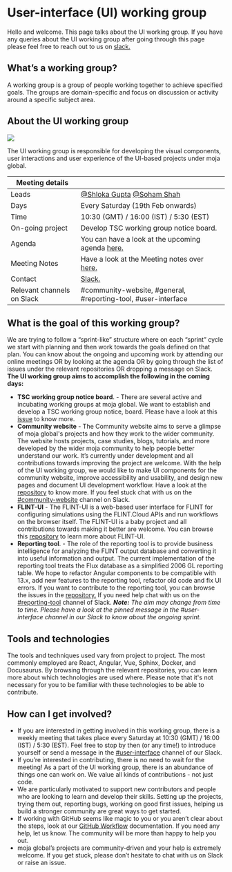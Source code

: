 # User-interface (UI) working group
Hello and welcome. This page talks about the UI working group. If you have any queries about the UI working group after going through this page please feel free to reach out to us on [slack.](https://join.slack.com/t/mojaglobal/shared_invite/zt-o6ta1ug0-rVLjAo460~d7JbZ~HpFFtw)

## What’s a working group?
A working group is a group of people working together to achieve specified goals. The groups are domain-specific and focus on discussion or activity around a specific subject area.

## About the UI working group
<a href="#incubating"><img src="https://img.shields.io/static/v1?label=Status &message=Active &color=green" /></a>

The UI working group is responsible for developing the visual components, user interactions and user experience of the UI-based projects under moja global.

| Meeting details            |                                                                                                    |
| -------------------------- | -------------------------------------------------------------------------------------------------------------- |
| Leads                      | [@Shloka Gupta](https://github.com/chicken-biryani?tab=followers) [@Soham Shah](https://github.com/sohamsshah) |
| Days                       | Every Saturday (19th Feb onwards)                                                                                                 |
| Time                       | 10:30 (GMT) / 16:00  (IST) / 5:30 (EST)                                                  |
| On-going project           | Develop TSC working group notice board.                                                                        |
| Agenda                     | You can have a look at the upcoming agenda [here.](agenda.md)                                                  |
| Meeting Notes              | Have a look at the Meeting notes over [here.](MeetingNotes.md)                                                 |
| Contact                    | [Slack.](https://join.slack.com/t/mojaglobal/shared_invite/zt-o6ta1ug0-rVLjAo460~d7JbZ~HpFFtw)                 |
| Relevant channels on Slack | #community-website, #general, #reporting-tool, #user-interface                                                 |

## What is the goal of this working group?

We are trying to follow a “sprint-like” structure where on each “sprint” cycle we start with planning and then work towards the goals defined on that plan. You can know about the ongoing and upcoming work by attending our online meetings OR by looking at the agenda OR by going through the list of issues under the relevant repositories OR dropping a message on Slack.
**The UI working group aims to accomplish the following in the coming days:**

- **TSC working group notice board**. - There are several active and incubating working groups at moja global. We want to establish and develop a TSC working group notice, board. Please have a look at this [issue](https://github.com/moja-global/Google.Season.of.Documentation/issues/12) to know more.
- **Community website** - The Community website aims to serve a glimpse of moja global's projects and how they work to the wider community. The website hosts projects, case studies, blogs, tutorials, and more developed by the wider moja community to help people better understand our work. It’s currently under development and all contributions towards improving the project are welcome. With the help of the UI working group, we would like to make UI components for the community website, improve accessibility and usability, and design new pages and document UI development workflow. Have a look at the [repository](https://github.com/moja-global/community-website) to know more. If you feel stuck chat with us on the [#community-website](https://app.slack.com/client/T1G1M5HPF/C022V91MY0M) channel on Slack.
- **FLINT-UI** - The FLINT-UI is a web-based user interface for FLINT for configuring simulations using the FLINT.Cloud APIs and run workflows on the browser itself. The FLINT-UI is a baby project and all contributions towards making it better are welcome. You can browse this [repository](https://github.com/moja-global/FLINT-UI) to learn more about FLINT-UI.
- **Reporting tool**. - The role of the reporting tool is to provide business intelligence for analyzing the FLINT output database and converting it into useful information and output. The current implementation of the reporting tool treats the Flux database as a simplified 2006 GL reporting table. We hope to refactor Angular components to be compatible with 13.x, add new features to the reporting tool, refactor old code and fix UI errors. If you want to contribute to the reporting tool, you can browse the issues in the [repository.](https://github.com/moja-global/FLINT.Reporting) If you need help chat with us on the [#reporting-tool](https://app.slack.com/client/T1G1M5HPF/C016YNZ2ALX) channel of Slack.
***Note:** The aim may change from time to time. Please have a look at the pinned message in the #user-interface channel in our Slack to know about the ongoing sprint.*

## Tools and technologies

The tools and techniques used vary from project to project. The most commonly employed are React, Angular, Vue, Sphinx, Docker, and Docusaurus. By browsing through the relevant repositories, you can learn more about which technologies are used where. Please note that it's not necessary for you to be familiar with these technologies to be able to contribute.

## How can I get involved?

- If you are interested in getting involved in this working group, there is a weekly meeting that takes place every Saturday at 10:30 (GMT) / 16:00  (IST) / 5:30 (EST). Feel free to stop by then (or any time!) to introduce yourself or send a message in the [#user-interface](https://app.slack.com/client/T1G1M5HPF/C010Z37GL2U) channel of our Slack.
- If you’re interested in contributing, there is no need to wait for the meeting! As a part of the UI working group, there is an abundance of things one can work on. We value all kinds of contributions - not just code.
- We are particularly motivated to support new contributors and people who are looking to learn and develop their skills. Setting up the projects, trying them out, reporting bugs, working on good first issues, helping us build a stronger community are great ways to get started.
- If working with GitHub seems like magic to you or you aren’t clear about the steps, look at our [GitHub Workflow](https://docs.moja.global/en/latest/DeveloperWorkflow/index.html) documentation. If you need any help, let us know. The community will be more than happy to help you out.
- moja global’s projects are community-driven and your help is extremely welcome. If you get stuck, please don’t hesitate to chat with us on Slack or raise an issue.